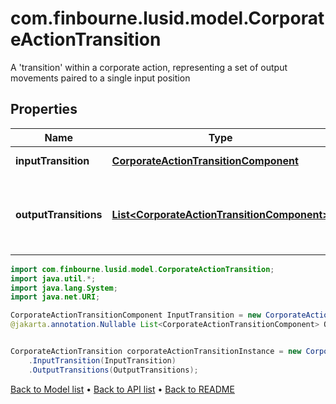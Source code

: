 # com.finbourne.lusid.model.CorporateActionTransition
A 'transition' within a corporate action, representing a set of output movements paired to a single input position

## Properties

Name | Type | Description | Notes
------------ | ------------- | ------------- | -------------
**inputTransition** | [**CorporateActionTransitionComponent**](CorporateActionTransitionComponent.md) |  | [optional] [default to CorporateActionTransitionComponent]
**outputTransitions** | [**List&lt;CorporateActionTransitionComponent&gt;**](CorporateActionTransitionComponent.md) | What will be generated relative to the input transition | [optional] [default to List<CorporateActionTransitionComponent>]

```java
import com.finbourne.lusid.model.CorporateActionTransition;
import java.util.*;
import java.lang.System;
import java.net.URI;

CorporateActionTransitionComponent InputTransition = new CorporateActionTransitionComponent();
@jakarta.annotation.Nullable List<CorporateActionTransitionComponent> OutputTransitions = new List<CorporateActionTransitionComponent>();


CorporateActionTransition corporateActionTransitionInstance = new CorporateActionTransition()
    .InputTransition(InputTransition)
    .OutputTransitions(OutputTransitions);
```


[Back to Model list](../README.md#documentation-for-models) &#8226; [Back to API list](../README.md#documentation-for-api-endpoints) &#8226; [Back to README](../README.md)
